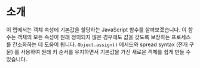 # 소개

이 랩에서는 객체 속성에 기본값을 할당하는 JavaScript 함수를 살펴보겠습니다. 이 함수는 객체의 모든 속성이 원래 정의되지 않은 경우에도 값을 갖도록 보장하는 프로세스를 간소화하는 데 도움이 됩니다. `Object.assign()` 메서드와 spread syntax (전개 구문) 를 사용하여 원래 키 순서를 유지하면서 기본값을 가진 새로운 객체를 쉽게 만들 수 있습니다.
